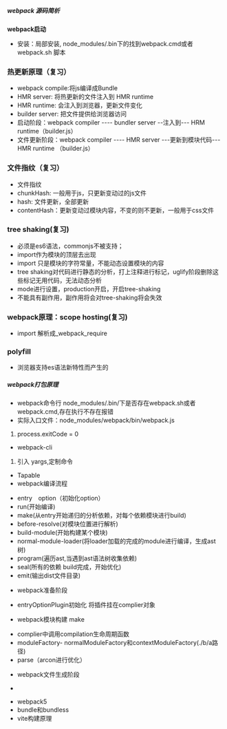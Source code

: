 ##### webpack 源码简析
**webpack启动**
- 安装：局部安装, node_modules/.bin下的找到webpack.cmd或者webpack.sh 脚本  
 ###  热更新原理（复习）
 * webpack compile:将js编译成Bundle
 * HMR server: 将热更新的文件注入到 HMR runtime
 * HMR runtime: 会注入到浏览器，更新文件变化
 * builder server: 把文件提供给浏览器访问
 * 启动阶段：webpack compiler ---- bundler server  --注入到--- HRM runtime（builder.js）
 * 文件更新阶段：webpack compiler ---- HMR server ---更新到模块代码--- HMR runtime （builder.js）


###  文件指纹（复习）
 * 文件指纹
 * chunkHash: 一般用于js，只更新变动过的js文件
 * hash: 文件更新，全部更新
 * contentHash：更新变动过模块内容，不变的则不更新，一般用于css文件

### tree shaking(复习)
* 必须是es6语法，commonjs不被支持；
* import作为模块的顶层去出现
* import 只是模块的字符常量，不能动态设置模块的内容
* tree shaking对代码进行静态的分析，打上注释进行标记，uglify阶段删除这些标记无用代码，无法动态分析
* mode进行设置，production开启，开启tree-shaking
* 不能具有副作用，副作用将会对tree-shaking将会失效

### webpack原理：scope hosting(复习)
* import 解析成_webpack_require

### polyfill
* 浏览器支持es语法新特性而产生的

##### webpack打包原理
- webpack命令行 node_modules/.bin/下是否存在webpack.sh或者webpack.cmd,存在执行不存在报错
- 实际入口文件：node_modules/webpack/bin/webpack.js
1. process.exitCode = 0

- webpack-cli 
1. 引入 yargs,定制命令

- Tapable
- webpack编译流程
* entry　option（初始化option）
* run(开始编译)
* make(从entry开始递归的分析依赖，对每个依赖模块进行build)
* before-resolve(对模块位置进行解析)
* build-module(开始构建某个模块)
* normal-module-loader(将loader加载的完成的module进行编译，生成ast树)
* program(遍历ast,当遇到ast语法树收集依赖)
* seal(所有的依赖 build完成，开始优化)
* emit(输出dist文件目录)

- webpack准备阶段
*  entryOptionPlugin初始化 将插件挂在complier对象
- webpack模块构建 make
* complier中调用compilation生命周期函数
* moduleFactory- normalModuleFactory和contextModuleFactory(./b/a路径)
* parse（arcon进行优化）
- webpack文件生成阶段
* 
- webpack5
- bundle和bundless
- vite构建原理
```

```
